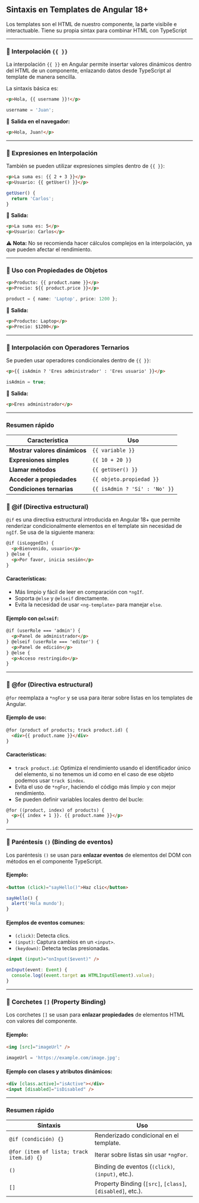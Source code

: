 ## Sintaxis en Templates de Angular 18+

Los templates son el HTML de nuestro componente, la parte visibile e interactuable. Tiene su propia sintax para combinar HTML con TypeScript

---
### 🔹 Interpolación `{{ }}`

La interpolación `{{ }}` en Angular permite insertar valores dinámicos dentro del HTML de un componente, enlazando datos desde TypeScript al template de manera sencilla.

La sintaxis básica es:

```html
<p>Hola, {{ username }}!</p>
```

```typescript
username = 'Juan';
```

📌 **Salida en el navegador:**
```html
<p>Hola, Juan!</p>
```

---

### 🔹 **Expresiones en Interpolación**

También se pueden utilizar expresiones simples dentro de `{{ }}`:

```html
<p>La suma es: {{ 2 + 3 }}</p>
<p>Usuario: {{ getUser() }}</p>
```

```typescript
getUser() {
  return 'Carlos';
}
```

📌 **Salida:**
```html
<p>La suma es: 5</p>
<p>Usuario: Carlos</p>
```

⚠️ **Nota:** No se recomienda hacer cálculos complejos en la interpolación, ya que pueden afectar el rendimiento.

---

### 🔹 **Uso con Propiedades de Objetos**

```html
<p>Producto: {{ product.name }}</p>
<p>Precio: ${{ product.price }}</p>
```

```typescript
product = { name: 'Laptop', price: 1200 };
```

📌 **Salida:**
```html
<p>Producto: Laptop</p>
<p>Precio: $1200</p>
```

---

### 🔹 **Interpolación con Operadores Ternarios**

Se pueden usar operadores condicionales dentro de `{{ }}`:

```html
<p>{{ isAdmin ? 'Eres administrador' : 'Eres usuario' }}</p>
```

```typescript
isAdmin = true;
```

📌 **Salida:**
```html
<p>Eres administrador</p>
```

---

### **Resumen rápido**

| Característica | Uso |
|--------------|-----|
| **Mostrar valores dinámicos** | `{{ variable }}` |
| **Expresiones simples** | `{{ 10 + 20 }}` |
| **Llamar métodos** | `{{ getUser() }}` |
| **Acceder a propiedades** | `{{ objeto.propiedad }}` |
| **Condiciones ternarias** | `{{ isAdmin ? 'Sí' : 'No' }}` |


### 🔹 **@if (Directiva estructural)**

`@if` es una directiva estructural introducida en Angular 18+ que permite renderizar condicionalmente elementos en el template sin necesidad de `ngIf`. Se usa de la siguiente manera:

```html
@if (isLoggedIn) {
  <p>Bienvenido, usuario</p>
} @else {
  <p>Por favor, inicia sesión</p>
}
```

#### **Características:**
- Más limpio y fácil de leer en comparación con `*ngIf`.
- Soporta `@else` y `@elseif` directamente.
- Evita la necesidad de usar `<ng-template>` para manejar `else`.

#### **Ejemplo con `@elseif`:**
```html
@if (userRole === 'admin') {
  <p>Panel de administrador</p>
} @elseif (userRole === 'editor') {
  <p>Panel de edición</p>
} @else {
  <p>Acceso restringido</p>
}
```

---

### 🔹 **@for (Directiva estructural)**

`@for` reemplaza a `*ngFor` y se usa para iterar sobre listas en los templates de Angular.

#### **Ejemplo de uso:**
```html
@for (product of products; track product.id) {
  <div>{{ product.name }}</div>
}
```

#### **Características:**
- `track product.id`: Optimiza el rendimiento usando el identificador único del elemento, si no tenemos un id como en el caso de ese objeto podemos usar `track $index`.
- Evita el uso de `*ngFor`, haciendo el código más limpio y con mejor rendimiento.
- Se pueden definir variables locales dentro del bucle:

```html
@for ((product, index) of products) {
  <p>{{ index + 1 }}. {{ product.name }}</p>
}
```

---

### 🔹 **Paréntesis `()` (Binding de eventos)**

Los paréntesis `()` se usan para **enlazar eventos** de elementos del DOM con métodos en el componente TypeScript.

#### **Ejemplo:**
```html
<button (click)="sayHello()">Haz clic</button>
```

```typescript
sayHello() {
  alert('Hola mundo');
}
```

#### **Ejemplos de eventos comunes:**
- `(click)`: Detecta clics.
- `(input)`: Captura cambios en un `<input>`.
- `(keydown)`: Detecta teclas presionadas.

```html
<input (input)="onInput($event)" />
```

```typescript
onInput(event: Event) {
  console.log((event.target as HTMLInputElement).value);
}
```

---

### 🔹 **Corchetes `[]` (Property Binding)**

Los corchetes `[]` se usan para **enlazar propiedades** de elementos HTML con valores del componente.

#### **Ejemplo:**
```html
<img [src]="imageUrl" />
```

```typescript
imageUrl = 'https://example.com/image.jpg';
```

#### **Ejemplo con clases y atributos dinámicos:**
```html
<div [class.active]="isActive"></div>
<input [disabled]="isDisabled" />
```

---

### **Resumen rápido**

| Sintaxis | Uso |
|----------|----|
| `@if (condición) {}` | Renderizado condicional en el template. |
| `@for (item of lista; track item.id) {}` | Iterar sobre listas sin usar `*ngFor`. |
| `()` | Binding de eventos (`(click)`, `(input)`, etc.). |
| `[]` | Property Binding (`[src]`, `[class]`, `[disabled]`, etc.). |
